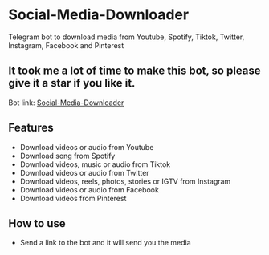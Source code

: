 # Social-Media-Downloader

Telegram bot to download media from Youtube, Spotify, Tiktok, Twitter, Instagram, Facebook and Pinterest

## It took me a lot of time to make this bot, so please give it a star if you like it.

Bot link: [Social-Media-Downloader](https://t.me/NezukoOwObot)

## Features

-   Download videos or audio from Youtube
-   Download song from Spotify
-   Download videos, music or audio from Tiktok
-   Download videos or audio from Twitter
-   Download videos, reels, photos, stories or IGTV from Instagram
-   Download videos or audio from Facebook
-   Download videos from Pinterest

## How to use

-   Send a link to the bot and it will send you the media
